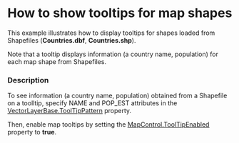 # How to show tooltips for map shapes 


<p>This example illustrates how to display tooltips for shapes loaded from Shapefiles (<strong>Countries.dbf</strong>, <strong>Countries.shp</strong>).  </p><p>Note that a tooltip displays information (a country name, population) for each map shape from Shapefiles.</p><p></p>


<h3>Description</h3>

<p>To see information (a country name, population) obtained from a Shapefile on a toolltip, specify NAME and POP_EST attributes in the <a href="http://help.devexpress.com/#WPF/DevExpressXpfMapVectorLayerBase_ToolTipPatterntopic"><u>VectorLayerBase.ToolTipPattern</u></a> property.</p>
<p>Then, enable map tooltips by setting the <a href="http://help.devexpress.com/#WPF/DevExpressXpfMapMapControl_ToolTipEnabledtopic"><u>MapControl.ToolTipEnabled</u></a> property to <strong>true</strong>.</p>

<br/>


